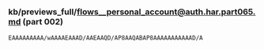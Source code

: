 ### kb/previews_full/flows__personal_account@auth.har.part065.md (part 002)

```md
EAAAAAAAAA/wAAAAEAAAD/AAEAAQD/AP8AAQABAP8AAAAAAAAAAAD/A
```

```

